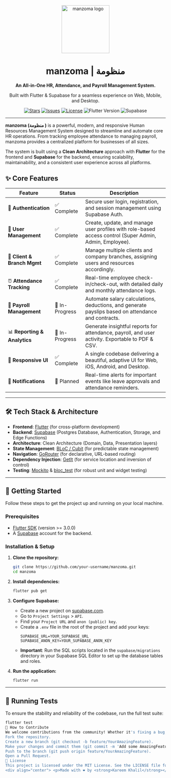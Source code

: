 <div align="center">

  <img src="https://raw.githubusercontent.com/MaiiMagdy/Book-My-Movie-App/master/assets/images/logo.png" alt="manzoma logo" width="150"/>

  <h1>manzoma | منظومة</h1>

  <p>
    <strong>An All-in-One HR, Attendance, and Payroll Management System.</strong>
  </p>
  <p>
    Built with Flutter & Supabase for a seamless experience on Web, Mobile, and Desktop.
  </p>

  <!-- Badges -->
  <p>
    <a href="https://github.com/kareemkhaalil/manzoma/stargazers"><img src="https://img.shields.io/github/stars/your-username/manzoma?style=for-the-badge&logo=github&color=C9CBFF&logoColor=D9E0EE&labelColor=302D41" alt="Stars"></a>
    <a href="https://github.com/kareemkhaalil/manzoma/issues"><img src="https://img.shields.io/github/issues/your-username/manzoma?style=for-the-badge&logo=github&color=F2CDCD&logoColor=D9E0EE&labelColor=302D41" alt="Issues"></a>
    <a href="https://github.com/kareemkhaalil/manzoma/blob/main/LICENSE"><img src="https://img.shields.io/github/license/your-username/manzoma?style=for-the-badge&logo=github&color=B5E8E0&logoColor=D9E0EE&labelColor=302D41" alt="License"></a>
    <img src="https://img.shields.io/badge/Flutter-3.x-blue?style=for-the-badge&logo=flutter" alt="Flutter Version">
    <img src="https://img.shields.io/badge/Supabase-Backend-green?style=for-the-badge&logo=supabase" alt="Supabase">
  </p>

</div>

---

**manzoma (منظومة )** is a powerful, modern, and responsive Human Resources Management System designed to streamline and automate core HR operations. From tracking employee attendance to managing payroll, manzoma provides a centralized platform for businesses of all sizes.

The system is built using a **Clean Architecture** approach with **Flutter** for the frontend and **Supabase** for the backend, ensuring scalability, maintainability, and a consistent user experience across all platforms.

## ✨ Core Features

| Feature                 | Status      | Description                                                                                             |
| ----------------------- | ----------- | ------------------------------------------------------------------------------------------------------- |
| 🔐 **Authentication**       | ✅ Complete | Secure user login, registration, and session management using Supabase Auth.                            |
| 👤 **User Management**      | ✅ Complete | Create, update, and manage user profiles with role-based access control (Super Admin, Admin, Employee). |
| 🏢 **Client & Branch Mgmt** | ✅ Complete | Manage multiple clients and company branches, assigning users and resources accordingly.                |
| ⏰ **Attendance Tracking**  | ✅ Complete | Real-time employee check-in/check-out, with detailed daily and monthly attendance logs.                 |
| 💸 **Payroll Management**  | 🚧 In-Progress | Automate salary calculations, deductions, and generate payslips based on attendance and contracts.      |
| 📊 **Reporting & Analytics**| 🚧 In-Progress | Generate insightful reports for attendance, payroll, and user activity. Exportable to PDF & CSV.      |
| 📱 **Responsive UI**        | ✅ Complete | A single codebase delivering a beautiful, adaptive UI for Web, iOS, Android, and Desktop.               |
| 🔔 **Notifications**        | 📅 Planned  | Real-time alerts for important events like leave approvals and attendance reminders.                   |

---

## 🛠️ Tech Stack & Architecture

-   **Frontend**: [Flutter](https://flutter.dev/ ) (for cross-platform development)
-   **Backend**: [Supabase](https://supabase.com/ ) (Postgres Database, Authentication, Storage, and Edge Functions)
-   **Architecture**: Clean Architecture (Domain, Data, Presentation layers)
-   **State Management**: [BLoC / Cubit](https://bloclibrary.dev/ ) (for predictable state management)
-   **Navigation**: [GoRouter](https://pub.dev/packages/go_router ) (for declarative, URL-based routing)
-   **Dependency Injection**: [GetIt](https://pub.dev/packages/get_it ) (for service location and inversion of control)
-   **Testing**: [Mockito](https://pub.dev/packages/mockito ) & [bloc_test](https://pub.dev/packages/bloc_test ) (for robust unit and widget testing)

---

## 🚀 Getting Started

Follow these steps to get the project up and running on your local machine.

### Prerequisites

-   [Flutter SDK](https://docs.flutter.dev/get-started/install ) (version >= 3.0.0)
-   A [Supabase](https://supabase.com ) account for the backend.

### Installation & Setup

1.  **Clone the repository:**
    ```bash
    git clone https://github.com/your-username/manzoma.git
    cd manzoma
    ```

2.  **Install dependencies:**
    ```bash
    flutter pub get
    ```

3.  **Configure Supabase:**
    -   Create a new project on [supabase.com](https://supabase.com ).
    -   Go to `Project Settings` > `API`.
    -   Find your `Project URL` and `anon (public) key`.
    -   Create a `.env` file in the root of the project and add your keys:
        ```env
        SUPABASE_URL=YOUR_SUPABASE_URL
        SUPABASE_ANON_KEY=YOUR_SUPABASE_ANON_KEY
        ```
    -   **Important**: Run the SQL scripts located in the `supabase/migrations` directory in your Supabase SQL Editor to set up the database tables and roles.

4.  **Run the application:**
    ```bash
    flutter run
    ```

---

## 🧪 Running Tests

To ensure the stability and reliability of the codebase, run the full test suite:

```bash
flutter test
🤝 How to Contribute
We welcome contributions from the community! Whether it's fixing a bug, adding a new feature, or improving documentation, your help is appreciated.
Fork the repository.
Create a new branch (git checkout -b feature/YourAmazingFeature).
Make your changes and commit them (git commit -m 'Add some AmazingFeature').
Push to the branch (git push origin feature/YourAmazingFeature).
Open a Pull Request.
📄 License
This project is licensed under the MIT License. See the LICENSE file for more details.
<div align="center"> <p>Made with ❤️ by <strong>Kareem Khalil</strong></p> </div> ```
